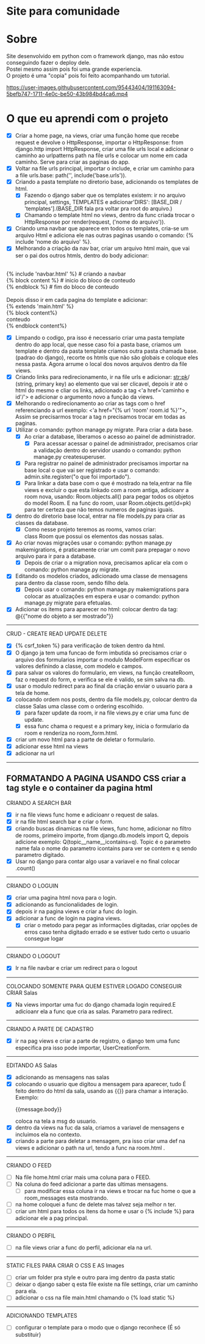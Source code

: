 # Site para comunidade

# Sobre
Site desenvolvido em python com o framework django, mas não estou conseguindo fazer o deploy dele.<br>
Postei mesmo assim pois foi uma grande experiencia.<br>
O projeto é uma "copia" pois foi feito acompanhando um tutorial. 


https://user-images.githubusercontent.com/95443404/191163094-5befb747-1711-4e0c-be50-43b984bd4ca6.mp4

# O que eu aprendi com o projeto


- [X] Criar a home page, na views, criar uma função home que recebe request e devolve o HttpResponse, importar o HttpResponse: from django.http import HttpResponse, criar uma file urls local e adicionar o caminho ao urlpatterns path na file urls e colocar um nome em cada caminho. Serve para criar as paginas do app.
- [X] Voltar na file urls principal, importar o include, e criar um caminho para a file urls.base: path('', include('base.urls')).
- [X] Criando a pasta template no diretorio base, adicionando os templates de html.
    - [X] Fazendo o django saber que os templates existem: ir no arquivo principal, settings, TEMPLATES e adicionar'DIRS': [BASE_DIR / 'templates'].(BASE_DIR fala pra voltar pra root do arquivo.)
    - [X] Chamando o template html no views, dentro da func criada trocar o HttpResponse por render(request, ('nome do arquivo')).
- [X] Criando uma navbar que aparece em todos os templates, cria-se um arquivo Html e adiciona ele nas outras paginas usando o comando: {% include 'nome do arquivo' %}.
- [X] Melhorando a criação da nav bar, criar um arquivo html main, que vai ser o pai dos outros htmls, dentro do body adicionar: <br>
<body><br>
    {% include 'navbar.html' %} # criando a navbar<br>
    {% block content %}         # inicio do bloco de conteudo<br>
    {% endblock %}              # fim do bloco de conteudo<br>
</body><br>
Depois disso ir em cada pagina do template e adicionar: <br>
{% extends 'main.html' %}<br>
{% block content%}<br>
conteudo<br>
{% endblock content%}<br>

- [X] Limpando o codigo, pra isso é necessario criar uma pasta template dentro do app local, que nesse caso foi a pasta base, criamos um template e dentro da pasta template criamos outra pasta chamada base. (padrao do django), recorte os htmls que não são globais e coloque eles nessa pasta. Agora arrume o local dos novos arquivos dentro da file views.<br>
- [X] Criando links para redirecionamento, ir na file urls e adicionar: <str:pk>/ (string, primary key) ao elemento que vai ser clicavel, depois ir até o html do mesmo e cliar os links, adicionado a tag <'a href='caminho e id'/'> e adicionar o argumento novo a função da views.<br>
- [X] Melhorando o redirecionamento ao criar as tags com o href referenciando a url exemplo: <'a href="{% url 'room' room.id %}'">, Assim se precisarmos trocar a tag n precisamos trocar em todas as paginas.<br>
- [X] Utilizar o comando: python manage.py migrate. Para criar a data base.<br>
    - [X] Ao criar a database, liberamos o acesso ao painel de administrador.<br>
        - [X] Para acessar acessar o painel de administrador, precisamos criar a validação dentro do servidor usando o comando: python manage.py createsuperuser.<br>
    - [X] Para registrar no painel de administrador precisamos importar na base local o que vai ser registrado e usar o comando: admin.site.register("o que foi importado").<br>
    - [X] Para linkar a data base com o que é mostrado na tela,entrar na file views e excluir o que esta linkado com a room antiga, adicioanr a room nova, usando: Room.objects.all() para pegar todos os objetos do model Room. E na func do room, usar Room.objects.get(id=pk) para ter certeza que não temos numeros de paginas iguais.<br>
- [X] dentro do diretorio base local, entrar na file models.py para criar as classes da database.<br>
    - [X] Como nesse projeto teremos as rooms, vamos criar: <br>
    class Room que possui os elementos das nossas salas.<br>
- [X] Ao criar novas migrações usar o comando: python manage.py makemigrations, é praticamente criar um comit para prepagar o novo arquivo para ir para a database.
    - [X] Depois de criar o a migration nova, precisamos aplicar ela com o comando: python manage.py migrate.
- [X] Editando os modelos criados, adicionado uma classe de mensagens para dentro da classe room, sendo filho dela.
    - [X] Depois usar o comando: python manage.py makemigrations para colocar as atualizações em espera e usar o comando: python manage.py migrate para efetualas.
- [X] Adicionar os items para aparecer no html: colocar dentro da tag: @{{"nome do objeto a ser mostrado"}}
------------------------------------------------------------------
CRUD - CREATE READ UPDATE DELETE

- [X] {% csrf_token %} para verificação de token dentro da html.
- [X] O django ja tem uma funcao de form imbutida só precisamos criar o arquivo dos formularios importar o modulo ModelForm especificar os valores definindo a classe, com modelo e campos.
- [X] para salvar os valores do formulario, em views, na função createRoom, faz o request do form, e verifica se ele é valido, se sim salva na db.
- [X] usar o modulo redirect para ao final da criação enviar o usuario para a tela de home.
- [X] colocando ordem nos posts, dentro da file models.py, colocar dentro da classe Salas uma classe com o ordering escolhido.
    - [X] para fazer update da room, ir na file views.py e criar uma func de update.
    - [X] essa func chama o request e a primary key, inicia o formulario da room e renderiza no room_form.html.
- [X] criar um novo html para a parte de deletar o formulario.
- [X] adicionar esse html na views
- [X] adicionar na url
------------------------------------------------------------------
FORMATANDO A PAGINA USANDO CSS 
criar a tag style e o container da pagina html
------------------------------------------------------------------
CRIANDO A SEARCH BAR 
- [X] ir na file views func home e adicioanr o request de salas.
- [X] ir na file html search bar e criar o form.
- [X] criando buscas dinamicas na file views, func home, adicionar no filtro de rooms, primeiro importe, from django.db.models import Q, depois adicione exemplo: Q(topic__name__icontains=q). Topic é o parametro name fala o nome do parametro icontains para ver se contem e q sendo parametro digitado.
- [X] Usar no django para contar algo usar a variavel e no final colocar .count()
-----------------------------------------------------------------
CRIANDO O LOGUIN
- [X] criar uma pagina html nova para o login.
- [X] adicionando as funcionalidades de login.
- [X] depois ir na pagina views e criar a func do login.
- [X] adicionar a func de login na pagina views. 
    - [X] criar o metodo para pegar as informações digitadas, criar opções de erros caso tenha digitado errado e se estiver tudo certo o usuario consegue logar
--------------------------------------------------------------------
CRIANDO O LOGOUT
- [X] Ir na file navbar e criar um redirect para o logout
------------------------------------------------------------------
COLOCANDO SOMENTE PARA QUEM ESTIVER LOGADO CONSEGUIR CRIAR Salas
- [X] Na views importar uma fuc do django chamada login required.E adicioanr ela a func que cria as salas. Parametro para redirect.
-------------------------------------------------------------------
CRIANDO A PARTE DE CADASTRO
- [X] ir na pag views e criar a parte de registro, o django tem uma func especifica pra isso pode importar, UserCreationForm.
----------------------------------------------------------------------------
EDITANDO AS Salas
- [X] adicionando as mensagens nas salas
- [X] colocando o usuario que digitou a mensagem para aparecer, tudo É feito dentro do html da sala, usando as {{}} para chamar a interação.
Exemplo:  <p>{{message.body}}</p> coloca na tela a msg do usuario.
- [X] dentro da views na fuc da sala, criamos a variavel de mensagens e incluimos ela no contexto.
- [X] criando a parte para deletar a mensagem, pra isso criar uma def na views e adicionar o path na url, tendo a func na room.html .

--------------------------------------------------------------------------------
CRIANDO O FEED

- [ ] Na file home.html criar mais uma coluna para o FEED.
- [ ] Na coluna do feed adicionar a parte das ultimas mensagens.
    - [ ] para modificar essa coluna ir na views e trocar na fuc home o que a room_messages esta mostrando.
- [ ] na home coloquei a func de delete mas talvez seja melhor n ter.
- [ ] criar um html para todos os itens da home e usar o {% include %} para adicionar ele a pag principal.

---------------------------------------------------------------------------
CRIANDO O PERFIL

- [ ] na file views criar a func do perfil, adicionar ela na url.

---------------------------------------------------------------------------
STATIC FILES PARA CRIAR O CSS E AS Images

- [ ] criar um folder pra style e outro para img dentro da pasta static
- [ ] deixar o django saber q esta file existe na file settings, criar um caminho para ela.
- [ ] adicionar o css na file main.html chamando o {% load static %} 

---------------------------------------------------------------------
ADICIONANDO TEMPLATES
- [ ] configurar o template para o modo que o django reconhece
{É só substituir}





